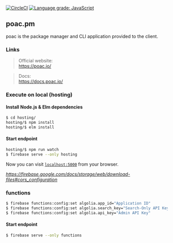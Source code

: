 [![CircleCI](https://circleci.com/gh/poacpm/poac.pm.svg?style=shield)](https://circleci.com/gh/poacpm/poac.pm)
[![Language grade: JavaScript](https://img.shields.io/lgtm/grade/javascript/g/poacpm/poac.pm.svg?logo=lgtm&logoWidth=18)](https://lgtm.com/projects/g/poacpm/poac.pm/context:javascript)

## poac.pm

poac is the package manager and CLI application provided to the client.


### Links
> Official website:<br>
https://poac.io/

> Docs:<br>
https://docs.poac.io/


### Execute on local (hosting)

#### Install Node.js & Elm dependencies
```bash
$ cd hosting/
hosting/$ npm install
hosting/$ elm install
```

#### Start endpoint
```bash
hosting/$ npm run watch
$ firebase serve --only hosting
```

Now you can visit [`localhost:5000`](http://localhost:5000) from your browser.

*https://firebase.google.com/docs/storage/web/download-files#cors_configuration*


### functions

```bash
$ firebase functions:config:set algolia.app_id="Application ID"
$ firebase functions:config:set algolia.search_key="Search-Only API Key"
$ firebase functions:config:set algolia.api_key="Admin API Key"
```

#### Start endpoint
```bash
$ firebase serve --only functions
```
